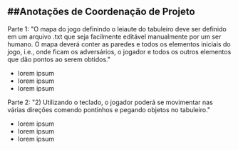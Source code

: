 ##Anotações de Coordenação de Projeto
---

Parte 1: "O mapa do jogo definindo o leiaute do tabuleiro deve ser definido em um arquivo .txt que seja facilmente editável manualmente por um ser humano. O mapa deverá conter as paredes e todos os elementos iniciais do jogo, i.e., onde ficam os adversários, o jogador e todos os outros elementos que dão pontos ao serem obtidos."
   
- lorem ipsum
- lorem ipsum
- lorem ipsum
   
Parte 2: "2) Utilizando o teclado, o jogador poderá se movimentar nas várias direções comendo pontinhos e pegando objetos no tabuleiro."
   
- lorem ipsum
- lorem ipsum
- lorem ipsum
